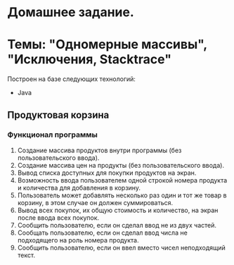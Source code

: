 # Домашнее задание.
# Темы: "Одномерные массивы", "Исключения, Stacktrace"
Построен на базе следующих технологий:
* Java
## Продуктовая корзина
### Функционал программы
1. Создание массива продуктов внутри программы (без пользовательского ввода).
2. Создание массива цен на продукты (без пользовательского ввода). 
3. Вывод списка доступных для покупки продуктов на экран.
4. Возможность ввода пользователем одной строкой номера продукта и количества для добавления в корзину.
5. Пользователь может добавлять несколько раз один и тот же товар в корзину, в этом случае он должен суммироваться. 
6. Вывод всех покупок, их общую стоимость и количество, на экран после ввода всех покупок.
7. Сообщить пользователю, если он сделал ввод не из двух частей.
8. Сообщать пользователю, если он сделал ввод числа не подходящего на роль номера продукта.
9. Сообщить пользователю, если он ввел вместо чисел неподходящий текст.